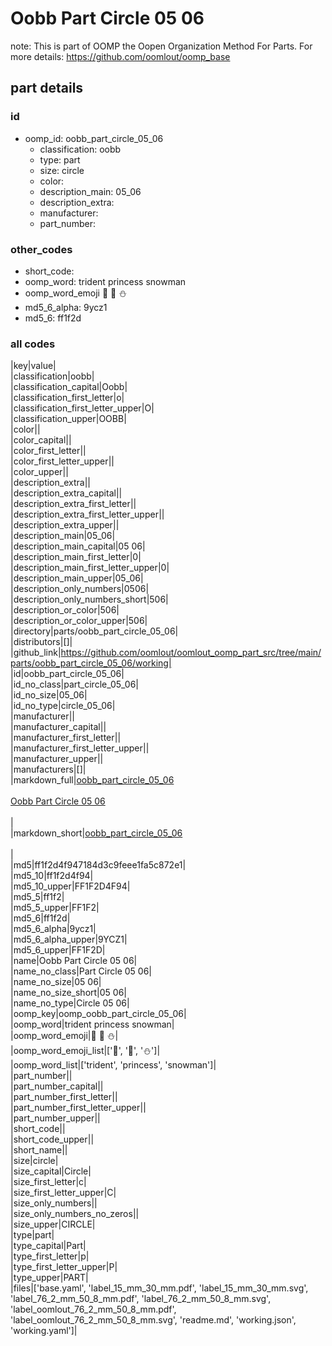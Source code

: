 # Oobb Part Circle 05 06  

note: This is part of OOMP the Oopen Organization Method For Parts. For more details: https://github.com/oomlout/oomp_base

##  part details





### id
* oomp_id: oobb_part_circle_05_06
  * classification: oobb
  * type: part
  * size: circle
  * color: 
  * description_main: 05_06
  * description_extra: 
  * manufacturer: 
  * part_number: 

### other_codes
* short_code: 
* oomp_word: trident princess snowman
* oomp_word_emoji :trident: :princess: :snowman:
* md5_6_alpha: 9ycz1
* md5_6: ff1f2d

### all codes 
|key|value|  
|classification|oobb|  
|classification_capital|Oobb|  
|classification_first_letter|o|  
|classification_first_letter_upper|O|  
|classification_upper|OOBB|  
|color||  
|color_capital||  
|color_first_letter||  
|color_first_letter_upper||  
|color_upper||  
|description_extra||  
|description_extra_capital||  
|description_extra_first_letter||  
|description_extra_first_letter_upper||  
|description_extra_upper||  
|description_main|05_06|  
|description_main_capital|05 06|  
|description_main_first_letter|0|  
|description_main_first_letter_upper|0|  
|description_main_upper|05_06|  
|description_only_numbers|0506|  
|description_only_numbers_short|506|  
|description_or_color|506|  
|description_or_color_upper|506|  
|directory|parts/oobb_part_circle_05_06|  
|distributors|[]|  
|github_link|https://github.com/oomlout/oomlout_oomp_part_src/tree/main/parts/oobb_part_circle_05_06/working|  
|id|oobb_part_circle_05_06|  
|id_no_class|part_circle_05_06|  
|id_no_size|05_06|  
|id_no_type|circle_05_06|  
|manufacturer||  
|manufacturer_capital||  
|manufacturer_first_letter||  
|manufacturer_first_letter_upper||  
|manufacturer_upper||  
|manufacturers|[]|  
|markdown_full|[oobb_part_circle_05_06](https://github.com/oomlout/oomlout_oomp_part_src/tree/main/parts/oobb_part_circle_05_06/working)<br>[](https://github.com/oomlout/oomlout_oomp_part_src/tree/main/parts/oobb_part_circle_05_06/working)<br>[Oobb Part Circle 05 06](https://github.com/oomlout/oomlout_oomp_part_src/tree/main/parts/oobb_part_circle_05_06/working)<br><br>|  
|markdown_short|[oobb_part_circle_05_06](https://github.com/oomlout/oomlout_oomp_part_src/tree/main/parts/oobb_part_circle_05_06/working)<br><br>|  
|md5|ff1f2d4f947184d3c9feee1fa5c872e1|  
|md5_10|ff1f2d4f94|  
|md5_10_upper|FF1F2D4F94|  
|md5_5|ff1f2|  
|md5_5_upper|FF1F2|  
|md5_6|ff1f2d|  
|md5_6_alpha|9ycz1|  
|md5_6_alpha_upper|9YCZ1|  
|md5_6_upper|FF1F2D|  
|name|Oobb Part Circle 05 06|  
|name_no_class|Part Circle 05 06|  
|name_no_size|05 06|  
|name_no_size_short|05 06|  
|name_no_type|Circle 05 06|  
|oomp_key|oomp_oobb_part_circle_05_06|  
|oomp_word|trident princess snowman|  
|oomp_word_emoji|:trident: :princess: :snowman:|  
|oomp_word_emoji_list|[':trident:', ':princess:', ':snowman:']|  
|oomp_word_list|['trident', 'princess', 'snowman']|  
|part_number||  
|part_number_capital||  
|part_number_first_letter||  
|part_number_first_letter_upper||  
|part_number_upper||  
|short_code||  
|short_code_upper||  
|short_name||  
|size|circle|  
|size_capital|Circle|  
|size_first_letter|c|  
|size_first_letter_upper|C|  
|size_only_numbers||  
|size_only_numbers_no_zeros||  
|size_upper|CIRCLE|  
|type|part|  
|type_capital|Part|  
|type_first_letter|p|  
|type_first_letter_upper|P|  
|type_upper|PART|  
|files|['base.yaml', 'label_15_mm_30_mm.pdf', 'label_15_mm_30_mm.svg', 'label_76_2_mm_50_8_mm.pdf', 'label_76_2_mm_50_8_mm.svg', 'label_oomlout_76_2_mm_50_8_mm.pdf', 'label_oomlout_76_2_mm_50_8_mm.svg', 'readme.md', 'working.json', 'working.yaml']|  
